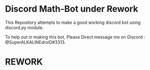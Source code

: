 # Discord Math-Bot under Rework
This Repository attempts to make a good working discord bot using discord.py module.

To help out in making this bot, Please Direct message me on Discord : @SuperALKALINEdroiD#3313.

# REWORK
